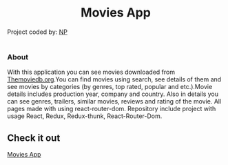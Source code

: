 <h1 align="center">Movies App</h1>
<div>
  <span align="center">Project coded by:
    <a href="https://github.com/NikitaPolyakov10">NP</a> 
  </span>
</div>
<br>


### About ###
With this application you can see movies downloaded from <a href="https://www.themoviedb.org/">Themoviedb.org</a>.You can find movies using search, see details of them and see movies by categories (by genres, top rated, popular and etc.).Movie details includes production year, company and country. Also in details you can see genres, trailers, similar movies, reviews and rating of the movie. All pages made with using react-router-dom.
  Repository include project with usage React, Redux, Redux-thunk, React-Router-Dom.


## Check it out ##
[Movies App](https://movies-app.pages.dev/movies/popular/page/1)











